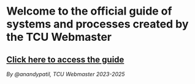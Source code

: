 # Welcome to the official guide of systems and processes created by the TCU Webmaster

## [Click here to access the guide](/wiki)

*By @anandypatil, TCU Webmaster 2023-2025*
